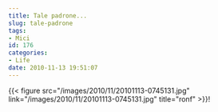 ```yaml
---
title: Tale padrone...
slug: tale-padrone
tags:
- Mici
id: 176
categories:
- Life
date: 2010-11-13 19:51:07
---
```


{{< figure src="/images/2010/11/20101113-0745131.jpg" link="/images/2010/11/20101113-0745131.jpg" title="ronf" >}}! 
